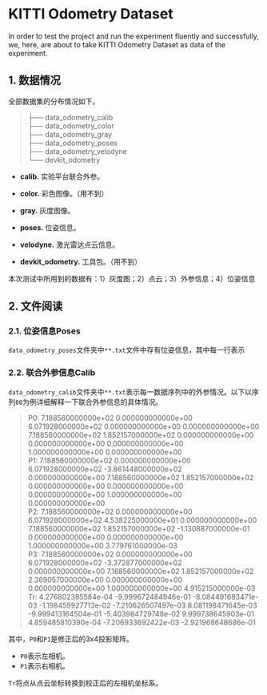 # KITTI Odometry Dataset

In order to test the project and run the experiment fluently and successfully, we, here, are about to take KITTI Odometry Dataset as data of the experiment. 

## 1. 数据情况

全部数据集的分布情况如下。

> ├── data_odometry_calib  
> ├── data_odometry_color  
> ├── data_odometry_gray  
> ├── data_odometry_poses  
> ├── data_odometry_velodyne  
> └── devkit_odometry  

- **calib.** 实验平台联合外参。

- **color.** 彩色图像。（用不到）

- **gray.** 灰度图像。

- **poses.** 位姿信息。

- **velodyne.** 激光雷达点云信息。

- **devkit_odometry.** 工具包。（用不到）

本次测试中所用到的数据有：1）灰度图；2）点云；3）外参信息；4）位姿信息  

## 2. 文件阅读

### 2.1. 位姿信息Poses  

`data_odometry_poses`文件夹中`**.txt`文件中存有位姿信息，其中每一行表示

### 2.2. 联合外参信息Calib  

`data_odometry_calib`文件夹中`**.txt`表示每一数据序列中的外参情况。以下以序列`00`为例详细解释一下联合外参信息的具体情况。

> P0: 7.188560000000e+02 0.000000000000e+00 6.071928000000e+02 0.000000000000e+00 0.000000000000e+00 7.188560000000e+02 1.852157000000e+02 0.000000000000e+00 0.000000000000e+00 0.000000000000e+00 1.000000000000e+00 0.000000000000e+00  
> P1: 7.188560000000e+02 0.000000000000e+00 6.071928000000e+02 -3.861448000000e+02 0.000000000000e+00 7.188560000000e+02 1.852157000000e+02 0.000000000000e+00 0.000000000000e+00 0.000000000000e+00 1.000000000000e+00 0.000000000000e+00  
> P2: 7.188560000000e+02 0.000000000000e+00 6.071928000000e+02 4.538225000000e+01 0.000000000000e+00 7.188560000000e+02 1.852157000000e+02 -1.130887000000e-01 0.000000000000e+00 0.000000000000e+00 1.000000000000e+00 3.779761000000e-03  
> P3: 7.188560000000e+02 0.000000000000e+00 6.071928000000e+02 -3.372877000000e+02 0.000000000000e+00 7.188560000000e+02 1.852157000000e+02 2.369057000000e+00 0.000000000000e+00 0.000000000000e+00 1.000000000000e+00 4.915215000000e-03  
> Tr: 4.276802385584e-04 -9.999672484946e-01 -8.084491683471e-03 -1.198459927713e-02 -7.210626507497e-03 8.081198471645e-03 -9.999413164504e-01 -5.403984729748e-02 9.999738645903e-01 4.859485810390e-04 -7.206933692422e-03 -2.921968648686e-01

其中，`P0`和`P1`是修正后的3x4投影矩阵。  
- `P0`表示左相机。  
- `P1`表示右相机。  

`Tr`将点从点云坐标转换到校正后的左相机坐标系。

